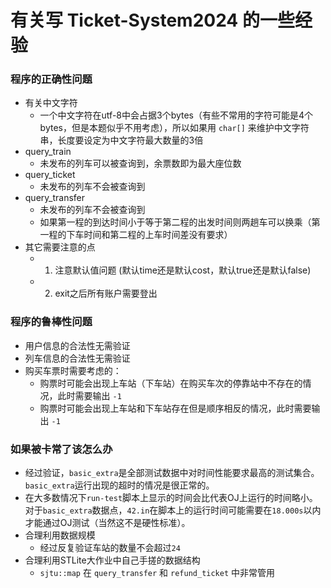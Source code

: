 # 有关写 Ticket-System2024 的一些经验
### 程序的正确性问题
- 有关中文字符
  - 一个中文字符在utf-8中会占据3个bytes（有些不常用的字符可能是4个bytes，但是本题似乎不用考虑），所以如果用 `char[]` 来维护中文字符串，长度要设定为中文字符最大数量的3倍
- query_train
  - 未发布的列车可以被查询到，余票数即为最大座位数
- query_ticket
  - 未发布的列车不会被查询到
- query_transfer
  - 未发布的列车不会被查询到
  - 如果第一程的到达时间小于等于第二程的出发时间则两趟车可以换乘（第一程的下车时间和第二程的上车时间差没有要求）
- 其它需要注意的点
  - 1. 注意默认值问题 (默认time还是默认cost，默认true还是默认false)
  - 2. exit之后所有账户需要登出
### 程序的鲁棒性问题
- 用户信息的合法性无需验证
- 列车信息的合法性无需验证
- 购买车票时需要考虑的：
  - 购票时可能会出现上车站（下车站）在购买车次的停靠站中不存在的情况，此时需要输出 `-1`
  - 购票时可能会出现上车站和下车站存在但是顺序相反的情况，此时需要输出 `-1`
### 如果被卡常了该怎么办
- 经过验证，`basic_extra`是全部测试数据中对时间性能要求最高的测试集合。`basic_extra`运行出现的超时的情况是很正常的。
- 在大多数情况下`run-test`脚本上显示的时间会比代表OJ上运行的时间略小。对于`basic_extra`数据点，`42.in`在脚本上的运行时间可能需要在`18.000s`以内才能通过OJ测试（当然这不是硬性标准）。
- 合理利用数据规模
  - 经过反复验证车站的数量不会超过`24`
- 合理利用STLite大作业中自己手搓的数据结构
  - `sjtu::map` 在 `query_transfer` 和 `refund_ticket` 中非常管用